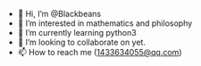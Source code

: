 - 👋 Hi, I’m @Blackbeans
- 👀 I’m interested in mathematics and philosophy
- 🌱 I’m currently learning python3
- 💞️ I’m looking to collaborate on yet.
- 📫 How to reach me (1433634055@qq.com)

<!---
mhb881/mhb881 is a ✨ special ✨ repository because its `README.md` (this file) appears on your GitHub profile.
You can click the Preview link to take a look at your changes.
--->
